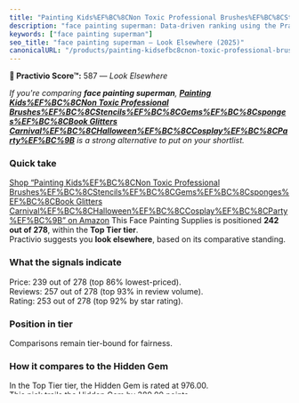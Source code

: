 ```yaml
---
title: "Painting Kids%EF%BC%8CNon Toxic Professional Brushes%EF%BC%8CStencils%EF%BC%8CGems%EF%BC%8Csponges%EF%BC%8CBook Glitters Carnival%EF%BC%8CHalloween%EF%BC%8CCosplay%EF%BC%8CParty%EF%BC%9B"
description: "face painting superman: Data-driven ranking using the Practivio Score™. Positioned by quality, value, demand, findability, momentum."
keywords: ["face painting superman"]
seo_title: "face painting superman — Look Elsewhere (2025)"
canonicalURL: "/products/painting-kidsefbc8cnon-toxic-professional-brushesefbc8cstencilsefbc8cgemsefbc8cspongesefbc8cbook-glitters-carnivalefbc8challoweenefbc8ccosplayefbc8cpartyefbc9b-B0FH6WQXW6/"
---
```


**🚫 Practivio Score™:** 587 — _Look Elsewhere_


*If you're comparing **face painting superman**, **[Painting Kids%EF%BC%8CNon Toxic Professional Brushes%EF%BC%8CStencils%EF%BC%8CGems%EF%BC%8Csponges%EF%BC%8CBook Glitters Carnival%EF%BC%8CHalloween%EF%BC%8CCosplay%EF%BC%8CParty%EF%BC%9B](https://www.amazon.com/dp/B0FH6WQXW6?tag=practivio-20)** is a strong alternative to put on your shortlist.*
### Quick take
[Shop “Painting Kids%EF%BC%8CNon Toxic Professional Brushes%EF%BC%8CStencils%EF%BC%8CGems%EF%BC%8Csponges%EF%BC%8CBook Glitters Carnival%EF%BC%8CHalloween%EF%BC%8CCosplay%EF%BC%8CParty%EF%BC%9B” on Amazon](https://www.amazon.com/dp/B0FH6WQXW6?tag=practivio-20)
This Face Painting Supplies is positioned **242 out of 278**, within the **Top Tier tier**.  
Practivio suggests you **look elsewhere**, based on its comparative standing.

### What the signals indicate
Price: 239 out of 278 (top 86% lowest-priced).  
Reviews: 257 out of 278 (top 93% in review volume).  
Rating: 253 out of 278 (top 92% by star rating).  

### Position in tier
Comparisons remain tier-bound for fairness.

### How it compares to the Hidden Gem
In the Top Tier tier, the Hidden Gem is rated at 976.00.  
This pick trails the Hidden Gem by 389.00 points.  
This comparison helps clarify how the item stacks up in context.  

See the Hidden Gem on Amazon → [View listing](https://www.amazon.com/dp/B00IWESI8W?tag=practivio-20)

### FAQ: Inclusion criteria
Every product is screened against baseline measures.  
This protects the consistency and usefulness of our tiering.

### FAQ: How the score works
The Practivio Score™ turns multiple observed indicators into one 0–100 value within a price tier.  
When indicators are missing, uncertainty is acknowledged instead of estimated.

### FAQ: What “signals” means here
Signals are aggregated observations used to position a product among its peers in a given tier.

### FAQ: Why price tiers?
Without tiers, comparisons would unfairly pit budget items against premium ones.  
Grouping by price ensures meaningful, like-for-like evaluations.

### FAQ: Interpreting uncertainty
Confidence notes and evidence depth indicate the level of uncertainty.  
When gaps exist, results lean cautious instead of filled-in.


🏷️ **Back to Master:** [/rankings/face-painting-supplies/](/rankings/face-painting-supplies/)

---
_Disclosure: We use Amazon affiliate links which may earn a commission. We don’t display live prices or review counts. Rankings are produced using a consistent, proprietary methodology._
